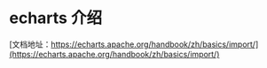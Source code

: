 # echarts 介绍

[文档地址：https://echarts.apache.org/handbook/zh/basics/import/](https://echarts.apache.org/handbook/zh/basics/import/)
